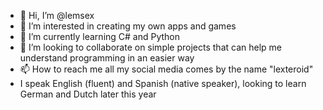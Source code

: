 - 👋 Hi, I’m @lemsex
- 👀 I’m interested in creating my own apps and games
- 🌱 I’m currently learning C# and Python
- 💞️ I’m looking to collaborate on simple projects that can help me understand programming in an easier way
- 📫 How to reach me all my social media comes by the name "lexteroid"
- I speak English (fluent) and Spanish (native speaker), looking to learn German and Dutch later this year

<!---
lemsex/lemsex is a ✨ special ✨ repository because its `README.md` (this file) appears on your GitHub profile.
You can click the Preview link to take a look at your changes.
--->
